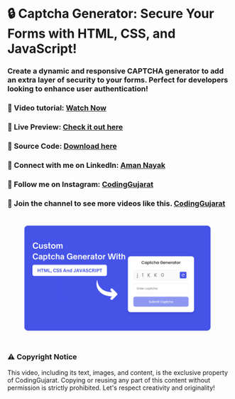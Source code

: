 # 🔒 Captcha Generator: Secure Your Forms with HTML, CSS, and JavaScript!
### Create a dynamic and responsive CAPTCHA generator to add an extra layer of security to your forms. Perfect for developers looking to enhance user authentication!

### 🎥 Video tutorial: [Watch Now](https://youtu.be/Voe4qjvqypQ)

### 🌟 Live Preview: [Check it out here](https://codinggujaratweb.github.io/Create-Responsive-Custom-Captcha-Generator/)
### 📂 Source Code: [Download here](https://github.com/codinggujaratweb/Create-Responsive-Custom-Captcha-Generator)

### 💼 Connect with me on LinkedIn:  [Aman Nayak](https://www.linkedin.com/in/amanayak/)
### 📸 Follow me on Instagram:  [CodingGujarat](https://instagram.com/codinggujarat/)

### 💙 Join the channel to see more videos like this. [CodingGujarat](https://www.youtube.com/@CodingGujarat)
![preview img](/preview.png)

### ⚠️ Copyright Notice
This video, including its text, images, and content, is the exclusive property of CodingGujarat. Copying or reusing any part of this content without permission is strictly prohibited. Let's respect creativity and originality!


